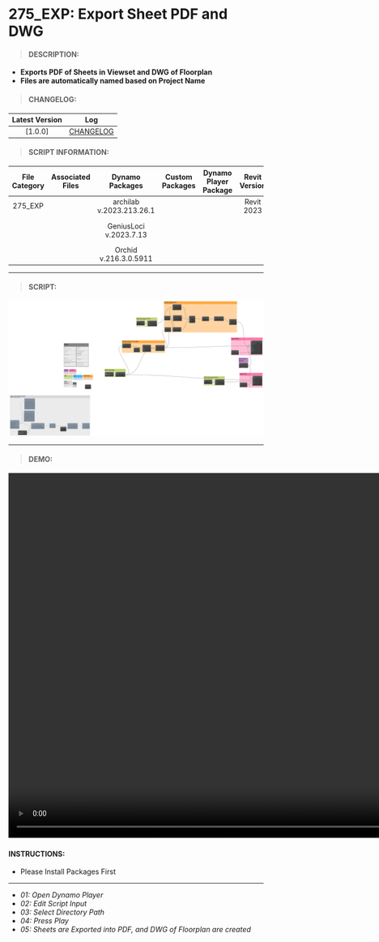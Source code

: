 # 275_EXP: Export Sheet PDF and DWG 

> #### DESCRIPTION: 
- **Exports PDF of Sheets in Viewset and DWG of Floorplan**
- **Files are automatically named based on Project Name**

> #### CHANGELOG:

| Latest Version | Log |
| :-------: | :----: | 
|[1.0.0] | [CHANGELOG](/_scripts/_project/275_VESTEDA/EXPORT/changelog/EXP_Print-PDF-DWG%20V1.0.0.md) |

> #### SCRIPT INFORMATION: 

| File Category | Associated Files | Dynamo Packages | Custom Packages | Dynamo Player Package | Revit Version | Author | Modified By | File Name & Location | 
| :-------: | :----: | :---: | :---: | :---: | :---: | :---: | :---: | :--: |
| 275_EXP |  | archilab v.2023.213.26.1 | | | Revit 2023 | Abjeet Singh |  | 20230915_275_EXP_Print-PDF-DWG V1.0.0 |
|         |  | GeniusLoci v.2023.7.13 |   | |            |              |  | (https://bimcapcom.sharepoint.com/:u:/s/BCP-Main/EeZFzDGL5FhOmB20ZAONfDgBFb4WgUt7oWCrc_Wc-01eIg?e=wbIFMT) |
|         |  | Orchid v.216.3.0.5911 |    | |            |              |  | |

------------------------------------------------------------
> #### SCRIPT: 

<img src="./_scripts/_project/275_VESTEDA/EXPORT/images/275_EXP_Print-PDF-DWG V1.0.0.png">


------------------------------------------------------------

> #### DEMO: 

<video width="1280" height="720" controls>
 <source src="./_scripts/_project/275_VESTEDA/EXPORT/demo/275_EXP_Print-PDF-DWG V1.0.0.mp4" type="video/mp4">
</video>

#### INSTRUCTIONS: 
- Please Install Packages First
----------------------------------------------------------------
- *01: Open Dynamo Player*
- *02: Edit Script Input*
- *03: Select Directory Path*
- *04: Press Play*
- *05: Sheets are Exported into PDF, and DWG of Floorplan are created*

